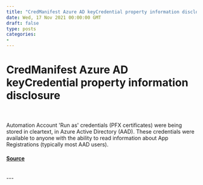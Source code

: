 ```yaml
---
title: "CredManifest Azure AD keyCredential property information disclosure"
date: Wed, 17 Nov 2021 00:00:00 GMT
draft: false
type: posts
categories: 
- 
---
```

# CredManifest Azure AD keyCredential property information disclosure

<br/>

<br/>
Automation Account 'Run as' credentials (PFX certificates) were being stored in cleartext, in Azure Active Directory (AAD). These credentials were available to anyone with the ability to read information about App Registrations (typically most AAD users).

#### [Source](https://www.cloudvulndb.org/cve-2021-42306)

<br/>
---
